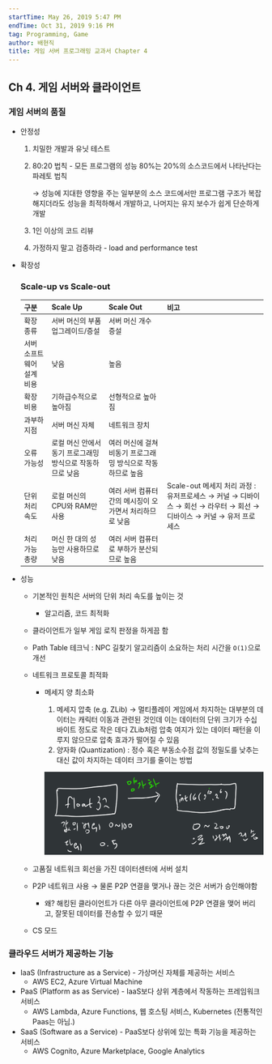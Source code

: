 ```yaml
---
startTime: May 26, 2019 5:47 PM
endTime: Oct 31, 2019 9:16 PM
tag: Programming, Game
author: 배현직        
title: 게임 서버 프로그래밍 교과서 Chapter 4
---
```


## Ch 4. 게임 서버와 클라이언트

### 게임 서버의 품질

- 안정성
    1. 치밀한 개발과 유닛 테스트
    2. 80:20 법칙 - 모든 프로그램의 성능 80%는 20%의 소스코드에서 나타난다는 파레토 법칙

        → 성능에 지대한 영향을 주는 일부분의 소스 코드에서만 프로그램 구조가 복잡해지더라도 성능을 최적하해서 개발하고, 나머지는 유지 보수가 쉽게 단순하게 개발

    3. 1인 이상의 코드 리뷰
    4. 가정하지 말고 검증하라 - load and performance test
- 확장성
    ### Scale-up vs Scale-out
    |구분          |Scale Up                                                                             |Scale Out                                             |비고                                                                            |
    |------------|-------------------------------------------------------------------------------------|------------------------------------------------------|------------------------------------------------------------------------------|
    |확장 종류       |서버 머신의 부품 업그레이드/증설                                                                   |서버 머신 개수 증설                                           |                                                                              |
    |서버 소프트웨어 설계 비용|낮음                                                                                   |높음                                                    |                                                                              |
    |확장 비용       |기하급수적으로 높아짐                                                                          |선형적으로 높아짐                                             |                                                                              |
    |과부하 지점      |서버 머신 자체                                                                             |네트워크 장치                                               |                                                                              |
    |오류 가능성      |로컬 머신 안에서 동기 프로그래밍 방식으로 작동하므로 낮음                                                     |여러 머신에 걸쳐 비동기 프로그래밍 방식으로 작동하므로 높음                     |                                                                              |
    |단위 처리 속도    |로컬 머신의 CPU와 RAM만 사용                                                                  |여러 서버 컴퓨터 간의 메시징이 오가면서 처리하므로 낮음                       |Scale-out 메세지 처리 과정 : 유저프로세스 → 커널 → 디바이스 → 회선 → 라우터 → 회선 → 디바이스 → 커널 → 유저 프로세스|
    |처리 가능 총량    |머신 한 대의 성능만 사용하므로 낮음                                                                 |여러 서버 컴퓨터로 부하가 분산되므로 높음                               |                                                                              |

- 성능
    - 기본적인 원칙은 서버의 단위 처리 속도를 높이는 것
        - 알고리즘, 코드 최적화
    - 클라이언트가 일부 게임 로직 판정을 하게끔 함
    - Path Table 테크닉 : NPC 길찾기 알고리즘이 소요하는 처리 시간을 `O(1)`으로 개선
    - 네트워크 프로토콜 최적화
        - 메세지 양 최소화
            1. 메세지 압축 (e.g. ZLib) → 멀티플레이 게임에서 차지하는 대부분의 데이터는 캐릭터 이동과 관련된 것인데 이는 데이터의 단위 크기가 수십 바이트 정도로 작은 데다 ZLib처럼 압축 여지가 있는 데이터 패턴을 이루지 않으므로 압축 효과가 떨어질 수 있음
            2. 양자화 (Quantization) : 정수 혹은 부동소수점 값의 정밀도를 낮추는 대신 값이 차지하는 데이터 크기를 줄이는 방법

            ![](게임서버프로그래밍교과서/Untitled1.png)

    - 고품질 네트워크 회선을 가진 데이터센터에 서버 설치
    - P2P 네트워크 사용 → 물론 P2P 연결을 맺거나 끊는 것은 서버가 승인해야함
        - 왜? 해킹된 클라이언트가 다른 아무 클라이언트에 P2P 연결을 맺어 버리고, 잘못된 데이터를 전송할 수 있기 때문
    - CS 모드

### 클라우드 서버가 제공하는 기능

- IaaS (Infrastructure as a Service) - 가상머신 자체를 제공하는 서비스
    - AWS EC2, Azure Virtual Machine
- PaaS (Platform as as Service) - IaaS보다 상위 계층에서 작동하는 프레임워크 서비스
    - AWS Lambda, Azure Functions, 웹 호스팅 서비스, Kubernetes (전통적인 Paas는 아님.)
- SaaS (Software as a Service) - PaaS보다 상위에 있는 특화 기능을 제공하는 서비스
    - AWS Cognito, Azure Marketplace, Google Analytics
